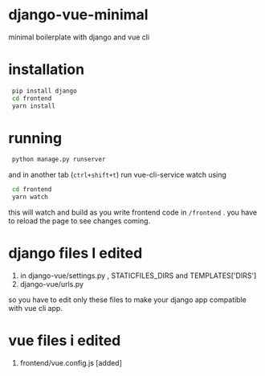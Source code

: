 # django-vue-minimal
minimal boilerplate with django and vue cli

# installation
```bash
 pip install django
 cd frontend
 yarn install
```

# running

```sh
 python manage.py runserver
```
and in another tab (`ctrl+shift+t`) run vue-cli-service watch using
  
```sh
 cd frontend
 yarn watch
```

this will watch and build as you write frontend code in `/frontend` . you have to reload the page to see changes coming.

# django files I edited
1. in django-vue/settings.py , STATICFILES_DIRS and TEMPLATES['DIRS']
2. django-vue/urls.py

so you have to edit only these files to make your django app compatible with vue cli app.

# vue files i edited

1. frontend/vue.config.js [added]
